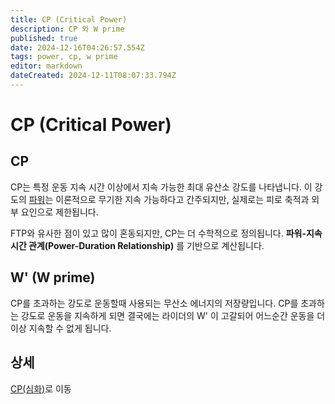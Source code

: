 ```yaml
---
title: CP (Critical Power)
description: CP 와 W prime
published: true
date: 2024-12-16T04:26:57.554Z
tags: power, cp, w prime
editor: markdown
dateCreated: 2024-12-11T08:07:33.794Z
---
```


# CP (Critical Power)
## CP

CP는 특정 운동 지속 시간 이상에서 지속 가능한 최대 유산소 강도를 나타냅니다.
이 강도의 [파워](/ko/aerobic/cycling/term/power)는 이론적으로 무기한 지속 가능하다고 간주되지만, 실제로는 피로 축적과 외부 요인으로 제한됩니다.

FTP와 유사한 점이 있고 많이 혼동되지만, CP는 더 수학적으로 정의됩니다. **파워-지속 시간 관계(Power-Duration Relationship)** 를 기반으로 계산됩니다.

## W' (W prime)
CP를 초과하는 강도로 운동할때 사용되는 무산소 에너지의 저장량입니다.
CP를 초과하는 강도로 운동을 지속하게 되면 결국에는 라이더의 W' 이 고갈되어 어느순간 운동을 더 이상 지속할 수 없게 됩니다.

## 상세
[CP(심화)](/ko/aerobic/cycling/term/cp)로 이동